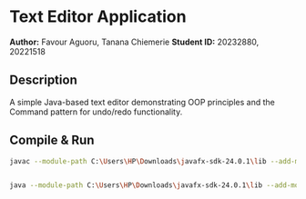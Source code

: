 # Text Editor Application

**Author:** Favour Aguoru, Tanana Chiemerie
**Student ID:** 20232880, 20221518

## Description

A simple Java-based text editor demonstrating OOP principles and the Command pattern for undo/redo functionality.

## Compile & Run

```sh
javac --module-path C:\Users\HP\Downloads\javafx-sdk-24.0.1\lib --add-modules javafx.controls com/texteditor/main/TextEditorApp.java com/texteditor/util/UndoManager.java


java --module-path C:\Users\HP\Downloads\javafx-sdk-24.0.1\lib --add-modules javafx.controls com.texteditor.main.TextEditorApp
